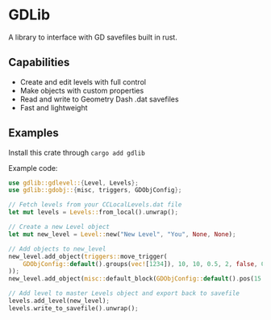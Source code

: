 # GDLib
A library to interface with GD savefiles built in rust.
 
## Capabilities
* Create and edit levels with full control
* Make objects with custom properties
* Read and write to Geometry Dash .dat savefiles
* Fast and lightweight

## Examples
Install this crate through `cargo add gdlib`

Example code:
```rs
use gdlib::gdlevel::{Level, Levels};
use gdlib::gdobj::{misc, triggers, GDObjConfig};

// Fetch levels from your CCLocalLevels.dat file
let mut levels = Levels::from_local().unwrap();

// Create a new Level object
let mut new_level = Level::new("New Level", "You", None, None);

// Add objects to new_level
new_level.add_object(triggers::move_trigger(
    GDObjConfig::default().groups(vec![1234]), 10, 10, 0.5, 2, false, 0
));
new_level.add_object(misc::default_block(GDObjConfig::default().pos(15.0, 15.0)));

// Add level to master Levels object and export back to savefile
levels.add_level(new_level);
levels.write_to_savefile().unwrap();
```
